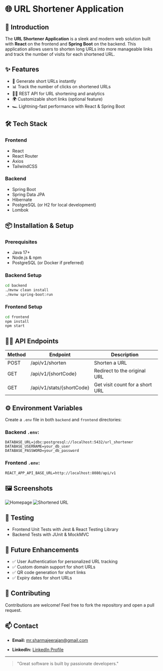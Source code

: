 # 🌐 URL Shortener Application

## 🚀 Introduction

The **URL Shortener Application** is a sleek and modern web solution built with **React** on the frontend and **Spring Boot** on the backend. This application allows users to shorten long URLs into more manageable links and track the number of visits for each shortened URL.

## ✨ Features

- 🔗 Generate short URLs instantly
- 📊 Track the number of clicks on shortened URLs
- 🧑‍💻 REST API for URL shortening and analytics
- 🌍 Customizable short links (optional feature)
- 🏎️ Lightning-fast performance with React & Spring Boot

## 🛠️ Tech Stack

### Frontend

- React
- React Router
- Axios
- TailwindCSS 

### Backend

- Spring Boot
- Spring Data JPA
- Hibernate
- PostgreSQL (or H2 for local development)
- Lombok

## 📦 Installation & Setup

### Prerequisites

- Java 17+
- Node.js & npm
- PostgreSQL (or Docker if preferred)

### Backend Setup

```bash
cd backend
./mvnw clean install
./mvnw spring-boot:run
```

### Frontend Setup

```bash
cd frontend
npm install
npm start
```

## 🧑‍💻 API Endpoints

| Method | Endpoint              | Description                     |
|--------|------------------------|----------------------------------|
| POST   | /api/v1/shorten        | Shorten a URL                   |
| GET    | /api/v1/{shortCode}    | Redirect to the original URL    |
| GET    | /api/v1/stats/{shortCode} | Get visit count for a short URL |

## ⚙️ Environment Variables

Create a `.env` file in both `backend` and `frontend` directories:

### Backend `.env`:

```env
DATABASE_URL=jdbc:postgresql://localhost:5432/url_shortener
DATABASE_USERNAME=your_db_user
DATABASE_PASSWORD=your_db_password
```

### Frontend `.env`:

```env
REACT_APP_API_BASE_URL=http://localhost:8080/api/v1
```

## 🖼️ Screenshots

![Homepage](https://via.placeholder.com/600x300?text=Homepage+Screenshot)
![Shortened URL](https://via.placeholder.com/600x300?text=Shortened+URL+Screenshot)

## 🧪 Testing

- Frontend Unit Tests with Jest & React Testing Library
- Backend Tests with JUnit & MockMVC

## 🚀 Future Enhancements

- ✅ User Authentication for personalized URL tracking
- ✅ Custom domain support for short URLs
- ✅ QR code generation for short links
- ✅ Expiry dates for short URLs

## 🤝 Contributing

Contributions are welcome! Feel free to fork the repository and open a pull request.

## 📫 Contact

- **Email:** [mr.sharmajeerajan@gmail.com](mailto:mr.sharmajeerajan@gmail.com)

- **LinkedIn:** [LinkedIn Profile](https://www.linkedin.com/in/rajan-kumar-sharma-709a17229/)

---

> "Great software is built by passionate developers."

